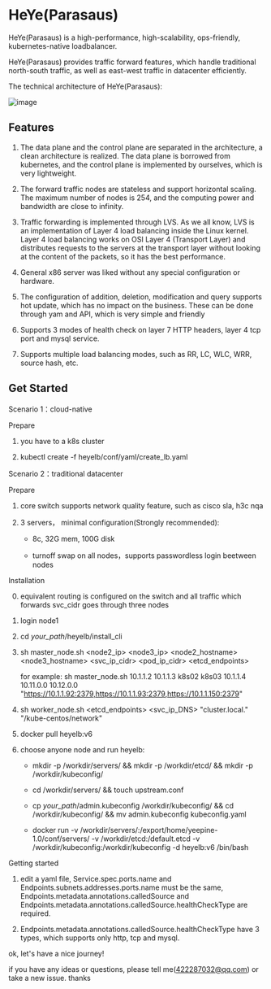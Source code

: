 # HeYe(Parasaus)

HeYe(Parasaus) is a high-performance, high-scalability, ops-friendly, kubernetes-native loadbalancer.

HeYe(Parasaus) provides traffic forward features, which handle traditional north-south traffic, as well as east-west traffic in datacenter efficiently.

The technical architecture of HeYe(Parasaus):

![image](https://user-images.githubusercontent.com/104561610/167753755-4b40ea7d-1c8f-4d2d-b2ec-bb1436025e93.png)

Features
------------------------
1. The data plane and the control plane are separated in the architecture, a clean architecture is realized. The data plane is borrowed from kubernetes, and the control plane is implemented by ourselves, which is very lightweight.

2. The forward traffic nodes are stateless and support horizontal scaling. The maximum number of nodes is 254, and the computing power and bandwidth are close to infinity.

3. Traffic forwarding is implemented through LVS. As we all know, LVS is an implementation of Layer 4 load balancing inside the Linux kernel. Layer 4 load balancing works on OSI Layer 4 (Transport Layer) and distributes requests to the servers at the transport layer without looking at the content of the packets, so it has the best performance.

4. General x86 server was liked without any special configuration or hardware.

5. The configuration of addition, deletion, modification and query supports hot update, which has no impact on the business. These can be done through yam and API, which is very simple and friendly

6. Supports 3 modes of health check on layer 7 HTTP headers, layer 4 tcp port and mysql service.

7. Supports multiple load balancing modes, such as RR, LC, WLC, WRR, source hash, etc.

Get Started
----------------------------
Scenario 1：cloud-native 

Prepare

  1. you have to a k8s cluster

  2. kubectl create -f heyelb/conf/yaml/create_lb.yaml 

Scenario 2：traditional datacenter

Prepare

  1. core switch supports network quality feature, such as cisco sla, h3c nqa

  2. 3 servers， minimal configuration(Strongly recommended): 

     * 8c, 32G mem, 100G disk

     * turnoff swap on all nodes，supports passwordless login beetween nodes

Installation

  0. equivalent routing is configured on the switch and all traffic which forwards svc_cidr goes through three nodes

  1. login node1
 
  2. cd *your_path*/heyelb/install_cli

  3. sh master_node.sh <node2_ip> <node3_ip> <node2_hostname> <node3_hostname> <vip> <svc_ip_cidr> <pod_ip_cidr> <etcd_endpoints>
  
     for example: sh master_node.sh 10.1.1.2 10.1.1.3 k8s02 k8s03 10.1.1.4 10.11.0.0 10.12.0.0   "https://10.1.1.92:2379,https://10.1.1.93:2379,https://10.1.1.150:2379"
  
  4. sh worker_node.sh <vip> <etcd_endpoints> <svc_ip_DNS>  "cluster.local." "/kube-centos/network"
  
  5. docker pull heyelb:v6
  
  6. choose anyone node and run heyelb:
  
     * mkdir -p /workdir/servers/ && mkdir -p /workdir/etcd/ && mkdir -p /workdir/kubeconfig/ 
  
     * cd /workdir/servers/ && touch upstream.conf 
  
     * cp *your_path*/admin.kubeconfig /workdir/kubeconfig/ && cd /workdir/kubeconfig/ && mv admin.kubeconfig kubeconfig.yaml
  
     * docker run -v /workdir/servers/:/export/home/yeepine-1.0/conf/servers/ -v /workdir/etcd:/default.etcd -v /workdir/kubeconfig:/workdir/kubeconfig -d heyelb:v6 /bin/bash

Getting started

  1. edit a yaml file, Service.spec.ports.name and Endpoints.subnets.addresses.ports.name must be the same, Endpoints.metadata.annotations.calledSource and Endpoints.metadata.annotations.calledSource.healthCheckType are required. 
  
  2. Endpoints.metadata.annotations.calledSource.healthCheckType have 3 types, which supports only http, tcp and mysql.

ok, let's have a nice journey!
  
if you have any ideas or questions, please tell me(422287032@qq.com) or take a new issue. thanks
